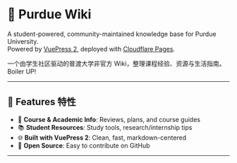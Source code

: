 # 📘 Purdue Wiki

A student-powered, community-maintained knowledge base for Purdue University.  
Powered by [VuePress 2](https://vuejs.press/), deployed with [Cloudflare Pages](https://pages.cloudflare.com/).

一个由学生社区驱动的普渡大学非官方 Wiki，整理课程经验、资源与生活指南。Boiler UP!

---

## 🚀 Features 特性

- 🧠 **Course & Academic Info**: Reviews, plans, and course guides  
- 📚 **Student Resources**: Study tools, research/internship tips  
- 🌐 **Built with VuePress 2**: Clean, fast, markdown-centered  
- 🤝 **Open Source**: Easy to contribute on GitHub

---
